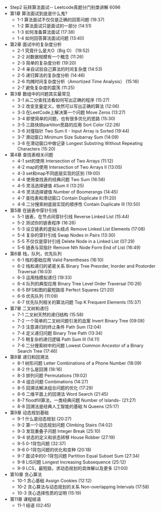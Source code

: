 - Step2 玩转算法面试-- Leetcode真题分门别类讲解 6096
- 第1章 算法面试到底是什么鬼?
	- 1-1 算法面试不仅仅是正确的回答问题  (19:37)
	- 1-2 算法面试只是面试的一部分  (14:51)
	- 1-3 如何准备算法面试  (17:38)
	- 1-4 如何回答算法面试问题  (13:40)
- 第2章 面试中的复杂度分析
	- 2-1 究竟什么是大O（Big O）  (19:52)
	- 2-2 对数据规模有一个概念  (11:26)
	- 2-3 简单的复杂度分析  (19:20)
	- 2-4 亲自试验自己算法的时间复杂度  (14:53)
	- 2-5 递归算法的复杂度分析  (14:46)
	- 2-6 均摊时间复杂度分析（Amortized Time Analysis）  (15:16)
	- 2-7 避免复杂度的震荡  (11:25)
- 第3章 数组中的问题其实最常见
	- 3-1 从二分查找法看如何写出正确的程序  (15:27)
	- 3-2 改变变量定义，依然可以写出正确的算法  (12:06)
	- 3-3 在LeetCode上解决第一个问题 Move Zeros  (13:27)
	- 3-4 即使简单的问题，也有很多优化的思路  (15:30)
	- 3-5 三路快排partition思路的应用 Sort Color  (22:26)
	- 3-6 对撞指针 Two Sum II - Input Array is Sorted  (19:44)
	- 3-7 滑动窗口 Minimum Size Subarray Sum  (14:09)
	- 3-8 在滑动窗口中做记录 Longest Substring Without Repeating Characters  (15:20)
- 第4章 查找表相关问题
	- 4-1 set的使用 Intersection of Two Arrays  (11:12)
	- 4-2 map的使用 Intersection of Two Arrays II  (13:05)
	- 4-3 set和map不同底层实现的区别  (19:00)
	- 4-4 使用查找表的经典问题 Two Sum  (16:56)
	- 4-5 灵活选择键值 4Sum II  (13:25)
	- 4-6 灵活选择键值 Number of Boomerangs  (14:45)
	- 4-7 查找表和滑动窗口 Contain Duplicate II  (11:20)
	- 4-8 二分搜索树底层实现的顺序性 Contain Duplicate III  (10:50)
- 第5章 在链表中穿针引线
	- 5-1 链表，在节点间穿针引线 Reverse Linked List  (15:44)
	- 5-2 测试你的链表程序  (16:26)
	- 5-3 设立链表的虚拟头结点 Remove Linked List Elements  (17:08)
	- 5-4 复杂的穿针引线 Swap Nodes in Pairs  (13:30)
	- 5-5 不仅仅是穿针引线 Delete Node in a Linked List  (07:29)
	- 5-6 链表与双指针 Remove Nth Node Form End of List  (16:49)
- 第6章 栈，队列，优先队列
	- 6-1 栈的基础应用 Valid Parentheses  (16:10)
	- 6-2 栈和递归的紧密关系 Binary Tree Preorder, Inorder and Postorder Traversal  (16:03)
	- 6-3 运用栈模拟递归  (19:33)
	- 6-4 队列的典型应用 Binary Tree Level Order Traversal  (10:26)
	- 6-5 BFS和图的最短路径 Perfect Squares  (21:20)
	- 6-6 优先队列  (11:09)
	- 6-7 优先队列相关的算法问题 Top K Frequent Elements  (15:37)
- 第7章 二叉树和递归
	- 7-1 二叉树天然的递归结构  (15:58)
	- 7-2 一个简单的二叉树问题引发的血案 Invert Binary Tree  (09:08)
	- 7-3 注意递归的终止条件 Path Sum  (12:04)
	- 7-4 定义递归问题 Binary Tree Path  (13:34)
	- 7-5 稍复杂的递归逻辑 Path Sum III  (14:11)
	- 7-6 二分搜索树中的问题 Lowest Common Ancestor of a Binary Search Tree  (17:46)
- 第8章 递归和回溯法
	- 8-1 树形问题 Letter Combinations of a Phone Number  (18:09)
	- 8-2 什么是回溯  (18:16)
	- 8-3 排列问题 Permutations  (19:02)
	- 8-4 组合问题 Combinations  (14:27)
	- 8-5 回溯法解决组合问题的优化  (17:29)
	- 8-6 二维平面上的回溯法 Word Search  (21:45)
	- 8-7 floodfill算法，一类经典问题 Number of Islands-  (21:27)
	- 8-8 回溯法是经典人工智能的基础 N Queens  (25:17)
- 第9章 动态规划基础
	- 9-1 什么是动态规划  (20:27)
	- 9-2 第一个动态规划问题 Climbing Stairs  (14:02)
	- 9-3 发现重叠子问题 Integer Break  (25:10)
	- 9-4 状态的定义和状态转移 House Robber  (27:19)
	- 9-5 0-1背包问题  (32:37)
	- 9-6 0-1背包问题的优化和变种  (20:18)
	- 9-7 面试中的0-1背包问题 Partition Equal Subset Sum  (27:34)
	- 9-8 LIS问题 Longest Increasing Subsequence  (25:12)
	- 9-9 LCS，最短路，求动态规划的具体解以及更多  (21:00)
- 第10章 贪心算法
	- 10-1 贪心基础 Assign Cookies  (12:12)
	- 10-2 贪心算法与动态规划的关系 Non-overlapping Intervals  (17:58)
	- 10-3 贪心选择性质的证明  (15:19)
- 第11章 课程结语
	- 11-1 结语  (02:45)
